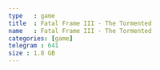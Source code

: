 ```yaml
---
type   : game
title  : Fatal Frame III - The Tormented
name   : Fatal Frame III - The Tormented
categories: [game]
telegram : 641
size : 1.8 GB
---
```




